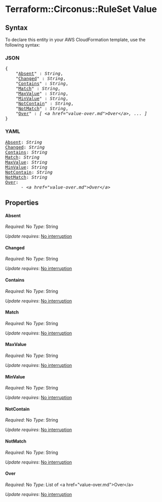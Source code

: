 # Terraform::Circonus::RuleSet Value

## Syntax

To declare this entity in your AWS CloudFormation template, use the following syntax:

### JSON

<pre>
{
    "<a href="#absent" title="Absent">Absent</a>" : <i>String</i>,
    "<a href="#changed" title="Changed">Changed</a>" : <i>String</i>,
    "<a href="#contains" title="Contains">Contains</a>" : <i>String</i>,
    "<a href="#match" title="Match">Match</a>" : <i>String</i>,
    "<a href="#maxvalue" title="MaxValue">MaxValue</a>" : <i>String</i>,
    "<a href="#minvalue" title="MinValue">MinValue</a>" : <i>String</i>,
    "<a href="#notcontain" title="NotContain">NotContain</a>" : <i>String</i>,
    "<a href="#notmatch" title="NotMatch">NotMatch</a>" : <i>String</i>,
    "<a href="#over" title="Over">Over</a>" : <i>[ &lt;a href=&#34;value-over.md&#34;&gt;Over&lt;/a&gt;, ... ]</i>
}
</pre>

### YAML

<pre>
<a href="#absent" title="Absent">Absent</a>: <i>String</i>
<a href="#changed" title="Changed">Changed</a>: <i>String</i>
<a href="#contains" title="Contains">Contains</a>: <i>String</i>
<a href="#match" title="Match">Match</a>: <i>String</i>
<a href="#maxvalue" title="MaxValue">MaxValue</a>: <i>String</i>
<a href="#minvalue" title="MinValue">MinValue</a>: <i>String</i>
<a href="#notcontain" title="NotContain">NotContain</a>: <i>String</i>
<a href="#notmatch" title="NotMatch">NotMatch</a>: <i>String</i>
<a href="#over" title="Over">Over</a>: <i>
      - &lt;a href=&#34;value-over.md&#34;&gt;Over&lt;/a&gt;</i>
</pre>

## Properties

#### Absent

_Required_: No
_Type_: String

_Update requires_: [No interruption](https://docs.aws.amazon.com/AWSCloudFormation/latest/UserGuide/using-cfn-updating-stacks-update-behaviors.html#update-no-interrupt)

#### Changed

_Required_: No
_Type_: String

_Update requires_: [No interruption](https://docs.aws.amazon.com/AWSCloudFormation/latest/UserGuide/using-cfn-updating-stacks-update-behaviors.html#update-no-interrupt)

#### Contains

_Required_: No
_Type_: String

_Update requires_: [No interruption](https://docs.aws.amazon.com/AWSCloudFormation/latest/UserGuide/using-cfn-updating-stacks-update-behaviors.html#update-no-interrupt)

#### Match

_Required_: No
_Type_: String

_Update requires_: [No interruption](https://docs.aws.amazon.com/AWSCloudFormation/latest/UserGuide/using-cfn-updating-stacks-update-behaviors.html#update-no-interrupt)

#### MaxValue

_Required_: No
_Type_: String

_Update requires_: [No interruption](https://docs.aws.amazon.com/AWSCloudFormation/latest/UserGuide/using-cfn-updating-stacks-update-behaviors.html#update-no-interrupt)

#### MinValue

_Required_: No
_Type_: String

_Update requires_: [No interruption](https://docs.aws.amazon.com/AWSCloudFormation/latest/UserGuide/using-cfn-updating-stacks-update-behaviors.html#update-no-interrupt)

#### NotContain

_Required_: No
_Type_: String

_Update requires_: [No interruption](https://docs.aws.amazon.com/AWSCloudFormation/latest/UserGuide/using-cfn-updating-stacks-update-behaviors.html#update-no-interrupt)

#### NotMatch

_Required_: No
_Type_: String

_Update requires_: [No interruption](https://docs.aws.amazon.com/AWSCloudFormation/latest/UserGuide/using-cfn-updating-stacks-update-behaviors.html#update-no-interrupt)

#### Over

_Required_: No
_Type_: List of &lt;a href=&#34;value-over.md&#34;&gt;Over&lt;/a&gt;

_Update requires_: [No interruption](https://docs.aws.amazon.com/AWSCloudFormation/latest/UserGuide/using-cfn-updating-stacks-update-behaviors.html#update-no-interrupt)

